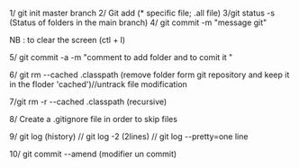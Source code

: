 1/ git init master branch 
2/ Git add (* specific file; .all file)
3/git status -s (Status of folders in the main branch)
4/ git commit -m "message git"

NB : to clear the screen (ctl + l)

5/ git commit -a -m "comment to add folder and to comit it "

6/ git rm --cached .classpath (remove folder form git repository and keep it in the floder 'cached')//untrack file modification 

7/git rm -r --cached .classpath (recursive)

8/ Create a .gitignore file in order to skip files 

9/ git log (history) // git log -2 (2lines) // git log --pretty=one line

10/ git commit --amend (modifier un commit)

